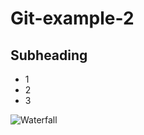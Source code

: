 # Git-example-2
## Subheading

- 1
- 2
- 3

![Waterfall](https://manifesto.co.uk/wp-content/uploads/2014/07/waterfall-project-management.jpg)

